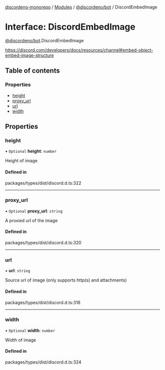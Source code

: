 [discordeno-monorepo](../README.md) / [Modules](../modules.md) / [@discordeno/bot](../modules/discordeno_bot.md) / DiscordEmbedImage

# Interface: DiscordEmbedImage

[@discordeno/bot](../modules/discordeno_bot.md).DiscordEmbedImage

https://discord.com/developers/docs/resources/channel#embed-object-embed-image-structure

## Table of contents

### Properties

- [height](discordeno_bot.DiscordEmbedImage.md#height)
- [proxy_url](discordeno_bot.DiscordEmbedImage.md#proxy_url)
- [url](discordeno_bot.DiscordEmbedImage.md#url)
- [width](discordeno_bot.DiscordEmbedImage.md#width)

## Properties

### height

• `Optional` **height**: `number`

Height of image

#### Defined in

packages/types/dist/discord.d.ts:322

---

### proxy_url

• `Optional` **proxy_url**: `string`

A proxied url of the image

#### Defined in

packages/types/dist/discord.d.ts:320

---

### url

• **url**: `string`

Source url of image (only supports http(s) and attachments)

#### Defined in

packages/types/dist/discord.d.ts:318

---

### width

• `Optional` **width**: `number`

Width of image

#### Defined in

packages/types/dist/discord.d.ts:324
